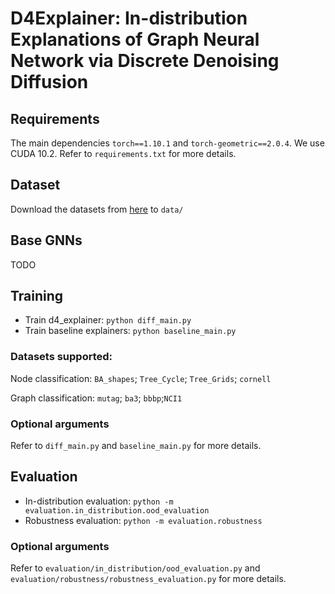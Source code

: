 # D4Explainer: In-distribution Explanations of Graph Neural Network via Discrete Denoising Diffusion

## Requirements

The main dependencies `torch==1.10.1` and `torch-geometric==2.0.4`. We use CUDA 10.2. Refer to `requirements.txt` for more details.

## Dataset

Download the datasets from [here](https://drive.google.com/drive/folders/1pwmeST3zBcSC34KbAL_Wvi-cFtufAOCE?usp=sharing) to `data/`

## Base GNNs

TODO

## Training

- Train d4_explainer: `python diff_main.py`
- Train baseline explainers: `python baseline_main.py`

### Datasets supported:

Node classification: `BA_shapes`; `Tree_Cycle`; `Tree_Grids`; `cornell`

Graph classification: `mutag`; `ba3`; `bbbp`;`NCI1`

### Optional arguments

Refer to `diff_main.py` and `baseline_main.py` for more details.

## Evaluation

- In-distribution evaluation: `python -m evaluation.in_distribution.ood_evaluation`
- Robustness evaluation: `python -m evaluation.robustness`

### Optional arguments

Refer to `evaluation/in_distribution/ood_evaluation.py` and `evaluation/robustness/robustness_evaluation.py` for more details.
